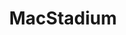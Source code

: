 ---
blog: https://blog.macstadium.com/
linkedin: http://linkedin.com/company/macstadium
logohandle: macstadium
sort: macstadium
title: MacStadium
twitter: https://x.com/macstadium
website: https://www.macstadium.com/
youtube: https://youtube.com/macstadium
---